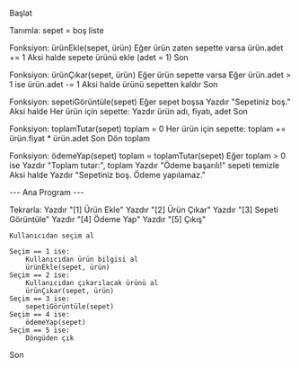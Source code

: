 Başlat

Tanımla: sepet = boş liste

Fonksiyon: ürünEkle(sepet, ürün)
    Eğer ürün zaten sepette varsa
        ürün.adet += 1
    Aksi halde
        sepete ürünü ekle (adet = 1)
    Son

Fonksiyon: ürünÇıkar(sepet, ürün)
    Eğer ürün sepette varsa
        Eğer ürün.adet > 1 ise
            ürün.adet -= 1
        Aksi halde
            ürünü sepetten kaldır
    Son

Fonksiyon: sepetiGörüntüle(sepet)
    Eğer sepet boşsa
        Yazdır "Sepetiniz boş."
    Aksi halde
        Her ürün için sepette:
            Yazdır ürün adı, fiyatı, adet
        Son

Fonksiyon: toplamTutar(sepet)
    toplam = 0
    Her ürün için sepette:
        toplam += ürün.fiyat * ürün.adet
    Son
    Dön toplam

Fonksiyon: ödemeYap(sepet)
    toplam = toplamTutar(sepet)
    Eğer toplam > 0 ise
        Yazdır "Toplam tutar:", toplam
        Yazdır "Ödeme başarılı!"
        sepeti temizle
    Aksi halde
        Yazdır "Sepetiniz boş. Ödeme yapılamaz."

--- Ana Program ---

Tekrarla:
    Yazdır "[1] Ürün Ekle"
    Yazdır "[2] Ürün Çıkar"
    Yazdır "[3] Sepeti Görüntüle"
    Yazdır "[4] Ödeme Yap"
    Yazdır "[5] Çıkış"
    
    Kullanıcıdan seçim al

    Seçim == 1 ise:
        Kullanıcıdan ürün bilgisi al
        ürünEkle(sepet, ürün)
    Seçim == 2 ise:
        Kullanıcıdan çıkarılacak ürünü al
        ürünÇıkar(sepet, ürün)
    Seçim == 3 ise:
        sepetiGörüntüle(sepet)
    Seçim == 4 ise:
        ödemeYap(sepet)
    Seçim == 5 ise:
        Döngüden çık

Son
